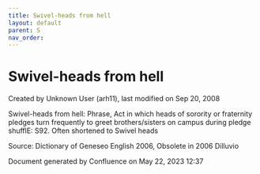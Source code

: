 ```yaml
---
title: Swivel-heads from hell
layout: default
parent: S
nav_order:
---
```


# Swivel-heads from hell

Created by  Unknown User (arh11), last modified on Sep 20, 2008

Swivel-heads from hell: Phrase, Act in which heads of sorority or fraternity pledges turn frequently to greet brothers/sisters on campus during pledge shufflE: S92. Often shortened to Swivel heads 

Source: Dictionary of Geneseo English 2006, Obsolete in 2006 Dilluvio

Document generated by Confluence on May 22, 2023 12:37



